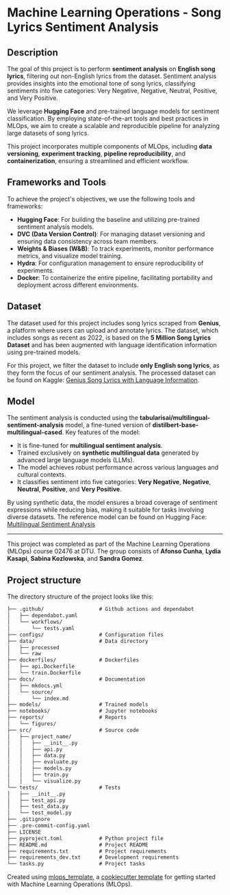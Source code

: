 # Machine Learning Operations - Song Lyrics Sentiment Analysis
## **Description**
The goal of this project is to perform **sentiment analysis** on **English song lyrics**, filtering out non-English lyrics from the dataset. Sentiment analysis provides insights into the emotional tone of song lyrics, classifying sentiments into five categories: Very Negative, Negative, Neutral, Positive, and Very Positive.

We leverage **Hugging Face** and pre-trained language models for sentiment classification. By employing state-of-the-art tools and best practices in MLOps, we aim to create a scalable and reproducible pipeline for analyzing large datasets of song lyrics.

This project incorporates multiple components of MLOps, including **data versioning**, **experiment tracking**, **pipeline reproducibility**, and **containerization**, ensuring a streamlined and efficient workflow.


## **Frameworks and Tools**
To achieve the project's objectives, we use the following tools and frameworks:

- **Hugging Face**: For building the baseline and utilizing pre-trained sentiment analysis models.
- **DVC (Data Version Control)**: For managing dataset versioning and ensuring data consistency across team members.
- **Weights & Biases (W&B)**: To track experiments, monitor performance metrics, and visualize model training.
- **Hydra**: For configuration management to ensure reproducibility of experiments.
- **Docker**: To containerize the entire pipeline, facilitating portability and deployment across different environments.


## **Dataset**
The dataset used for this project includes song lyrics scraped from **Genius**, a platform where users can upload and annotate lyrics. The dataset, which includes songs as recent as 2022, is based on the **5 Million Song Lyrics Dataset** and has been augmented with language identification information using pre-trained models.

For this project, we filter the dataset to include **only English song lyrics**, as they form the focus of our sentiment analysis. The processed dataset can be found on Kaggle: [Genius Song Lyrics with Language Information](https://www.kaggle.com/datasets/carlosgdcj/genius-song-lyrics-with-language-information).


## **Model**
The sentiment analysis is conducted using the **tabularisai/multilingual-sentiment-analysis** model, a fine-tuned version of **distilbert-base-multilingual-cased**. Key features of the model:

- It is fine-tuned for **multilingual sentiment analysis**.
- Trained exclusively on **synthetic multilingual data** generated by advanced large language models (LLMs).
- The model achieves robust performance across various languages and cultural contexts.
- It classifies sentiment into five categories: **Very Negative**, **Negative**, **Neutral**, **Positive**, and **Very Positive**.

By using synthetic data, the model ensures a broad coverage of sentiment expressions while reducing bias, making it suitable for tasks involving diverse datasets. The reference model can be found on Hugging Face: [Multilingual Sentiment Analysis](https://huggingface.co/tabularisai/multilingual-sentiment-analysis)

---

This project was completed as part of the Machine Learning Operations (MLOps) course 02476 at DTU. The group consists of **Afonso Cunha**, **Lydia Kasapi**, **Sabina Kozlowska**, and **Sandra Gomez**.


## Project structure

The directory structure of the project looks like this:
```txt
├── .github/                  # Github actions and dependabot
│   ├── dependabot.yaml
│   └── workflows/
│       └── tests.yaml
├── configs/                  # Configuration files
├── data/                     # Data directory
│   ├── processed
│   └── raw
├── dockerfiles/              # Dockerfiles
│   ├── api.Dockerfile
│   └── train.Dockerfile
├── docs/                     # Documentation
│   ├── mkdocs.yml
│   └── source/
│       └── index.md
├── models/                   # Trained models
├── notebooks/                # Jupyter notebooks
├── reports/                  # Reports
│   └── figures/
├── src/                      # Source code
│   ├── project_name/
│   │   ├── __init__.py
│   │   ├── api.py
│   │   ├── data.py
│   │   ├── evaluate.py
│   │   ├── models.py
│   │   ├── train.py
│   │   └── visualize.py
└── tests/                    # Tests
│   ├── __init__.py
│   ├── test_api.py
│   ├── test_data.py
│   └── test_model.py
├── .gitignore
├── .pre-commit-config.yaml
├── LICENSE
├── pyproject.toml            # Python project file
├── README.md                 # Project README
├── requirements.txt          # Project requirements
├── requirements_dev.txt      # Development requirements
└── tasks.py                  # Project tasks
```


Created using [mlops_template](https://github.com/SkafteNicki/mlops_template),
a [cookiecutter template](https://github.com/cookiecutter/cookiecutter) for getting
started with Machine Learning Operations (MLOps).
